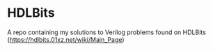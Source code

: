 # HDLBits
A repo containing my solutions to Verilog problems found on HDLBits (https://hdlbits.01xz.net/wiki/Main_Page)
